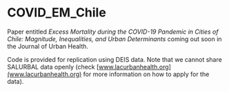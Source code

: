 # COVID_EM_Chile

Paper entitled *Excess Mortality during the COVID-19 Pandemic in Cities of Chile: Magnitude, Inequalities, and Urban Determinants* coming out soon in the Journal of Urban Health.

Code is provided for replication using DEIS data. Note that we cannot share SALURBAL data openly (check [www.lacurbanhealth.org](www.lacurbanhealth.org) for more information on how to apply for the data).
